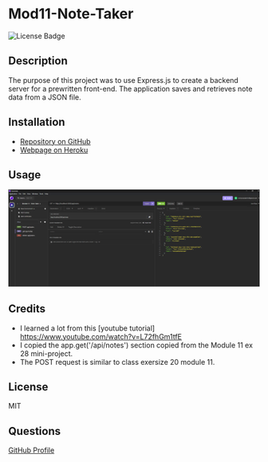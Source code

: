 # Mod11-Note-Taker

![License Badge](https://badgen.net/static/license/MIT/blue)

## Description

The purpose of this project was to use Express.js to create a backend server for a prewritten front-end. The application saves and retrieves note data from a JSON file.

## Installation

- [Repository on GitHub](https://github.com/eciarabellini/Mod11-Note-Taker)
- [Webpage on Heroku](https://stark-plains-17784-189127950fb1.herokuapp.com/)

## Usage

![screenshot](./screenshot.png)

## Credits

- I learned a lot from this [youtube tutorial] https://www.youtube.com/watch?v=L72fhGm1tfE
- I copied the app.get('/api/notes') section copied from the Module 11 ex 28 mini-project.
- The POST request is similar to class exersize 20 module 11.

## License

MIT

## Questions

[GitHub Profile](https://github.com/eciarabellini)
